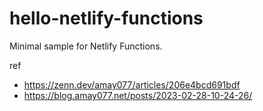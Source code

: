 # hello-netlify-functions

Minimal sample for Netlify Functions.

ref

- https://zenn.dev/amay077/articles/206e4bcd691bdf
- https://blog.amay077.net/posts/2023-02-28-10-24-26/
